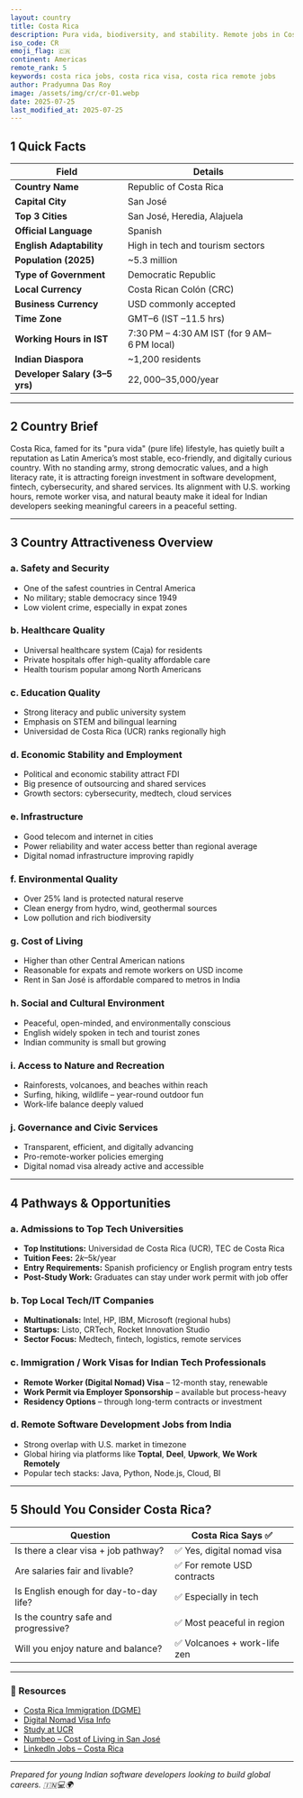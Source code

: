 ```yaml
---
layout: country
title: Costa Rica
description: Pura vida, biodiversity, and stability. Remote jobs in Costa Rica. Trilp AI curated info. Indians in Costa Rica.
iso_code: CR
emoji_flag: 🇨🇷
continent: Americas
remote_rank: 5
keywords: costa rica jobs, costa rica visa, costa rica remote jobs
author: Pradyumna Das Roy
image: /assets/img/cr/cr-01.webp
date: 2025-07-25
last_modified_at: 2025-07-25
---
```


## 1 Quick Facts

| Field                          | Details                                     |
| ------------------------------ | ------------------------------------------- |
| **Country Name**               | Republic of Costa Rica                      |
| **Capital City**               | San José                                    |
| **Top 3 Cities**               | San José, Heredia, Alajuela                 |
| **Official Language**          | Spanish                                     |
| **English Adaptability**       | High in tech and tourism sectors            |
| **Population (2025)**          | ~5.3 million                                |
| **Type of Government**         | Democratic Republic                         |
| **Local Currency**             | Costa Rican Colón (CRC)                     |
| **Business Currency**          | USD commonly accepted                       |
| **Time Zone**                  | GMT–6 (IST –11.5 hrs)                       |
| **Working Hours in IST**       | 7:30 PM – 4:30 AM IST (for 9 AM–6 PM local) |
| **Indian Diaspora**            | ~1,200 residents                            |
| **Developer Salary (3–5 yrs)** | $22,000–$35,000/year                        |

---

## 2 Country Brief

Costa Rica, famed for its "pura vida" (pure life) lifestyle, has quietly built a reputation as Latin America’s most stable, eco-friendly, and digitally curious country. With no standing army, strong democratic values, and a high literacy rate, it is attracting foreign investment in software development, fintech, cybersecurity, and shared services. Its alignment with U.S. working hours, remote worker visa, and natural beauty make it ideal for Indian developers seeking meaningful careers in a peaceful setting.

---

## 3 Country Attractiveness Overview

### a. Safety and Security

- One of the safest countries in Central America
- No military; stable democracy since 1949
- Low violent crime, especially in expat zones

### b. Healthcare Quality

- Universal healthcare system (Caja) for residents
- Private hospitals offer high-quality affordable care
- Health tourism popular among North Americans

### c. Education Quality

- Strong literacy and public university system
- Emphasis on STEM and bilingual learning
- Universidad de Costa Rica (UCR) ranks regionally high

### d. Economic Stability and Employment

- Political and economic stability attract FDI
- Big presence of outsourcing and shared services
- Growth sectors: cybersecurity, medtech, cloud services

### e. Infrastructure

- Good telecom and internet in cities
- Power reliability and water access better than regional average
- Digital nomad infrastructure improving rapidly

### f. Environmental Quality

- Over 25% land is protected natural reserve
- Clean energy from hydro, wind, geothermal sources
- Low pollution and rich biodiversity

### g. Cost of Living

- Higher than other Central American nations
- Reasonable for expats and remote workers on USD income
- Rent in San José is affordable compared to metros in India

### h. Social and Cultural Environment

- Peaceful, open-minded, and environmentally conscious
- English widely spoken in tech and tourist zones
- Indian community is small but growing

### i. Access to Nature and Recreation

- Rainforests, volcanoes, and beaches within reach
- Surfing, hiking, wildlife – year-round outdoor fun
- Work-life balance deeply valued

### j. Governance and Civic Services

- Transparent, efficient, and digitally advancing
- Pro-remote-worker policies emerging
- Digital nomad visa already active and accessible

---

## 4 Pathways & Opportunities

### a. Admissions to Top Tech Universities

- **Top Institutions:** Universidad de Costa Rica (UCR), TEC de Costa Rica
- **Tuition Fees:** $2k–$5k/year
- **Entry Requirements:** Spanish proficiency or English program entry tests
- **Post-Study Work:** Graduates can stay under work permit with job offer

### b. Top Local Tech/IT Companies

- **Multinationals:** Intel, HP, IBM, Microsoft (regional hubs)
- **Startups:** Listo, CRTech, Rocket Innovation Studio
- **Sector Focus:** Medtech, fintech, logistics, remote services

### c. Immigration / Work Visas for Indian Tech Professionals

- **Remote Worker (Digital Nomad) Visa** – 12-month stay, renewable
- **Work Permit via Employer Sponsorship** – available but process-heavy
- **Residency Options** – through long-term contracts or investment

### d. Remote Software Development Jobs from India

- Strong overlap with U.S. market in timezone
- Global hiring via platforms like **Toptal**, **Deel**, **Upwork**, **We Work Remotely**
- Popular tech stacks: Java, Python, Node.js, Cloud, BI

---

## 5 Should You Consider Costa Rica?

| Question                               | Costa Rica Says ✅           |
| -------------------------------------- | ---------------------------- |
| Is there a clear visa + job pathway?   | ✅ Yes, digital nomad visa   |
| Are salaries fair and livable?         | ✅ For remote USD contracts  |
| Is English enough for day-to-day life? | ✅ Especially in tech        |
| Is the country safe and progressive?   | ✅ Most peaceful in region   |
| Will you enjoy nature and balance?     | ✅ Volcanoes + work-life zen |

---

### 🔗 Resources

- [Costa Rica Immigration (DGME)](https://migracion.go.cr/)
- [Digital Nomad Visa Info](https://www.visitcostarica.com/en/costa-rica/digital-nomads)
- [Study at UCR](https://www.ucr.ac.cr/)
- [Numbeo – Cost of Living in San José](https://www.numbeo.com/cost-of-living/in/San-Jose-Costa-Rica)
- [LinkedIn Jobs – Costa Rica](https://www.linkedin.com/jobs/search/?location=Costa%20Rica)

---

_Prepared for young Indian software developers looking to build global careers. 🇮🇳💻🌍_
